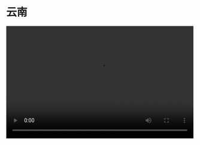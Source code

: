 # 云南

<video src="http://t.cn/A6h3w8RI" controls="controls" width="500" height="300">您的浏览器不支持播放该视频！</video>